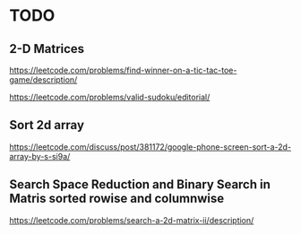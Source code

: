 
# TODO

## 2-D Matrices
https://leetcode.com/problems/find-winner-on-a-tic-tac-toe-game/description/

https://leetcode.com/problems/valid-sudoku/editorial/


## Sort 2d array
https://leetcode.com/discuss/post/381172/google-phone-screen-sort-a-2d-array-by-s-si9a/

## Search Space Reduction and Binary Search in Matris sorted rowise and columnwise
https://leetcode.com/problems/search-a-2d-matrix-ii/description/